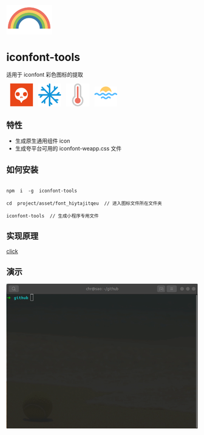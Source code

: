<img src="docs/rainbow.png" width="120" />

# iconfont-tools

适用于 iconfont 彩色图标的提取

<div>
<img src="docs/iconfont.png" alt="drawing" width="60" style="margin-left: 10px;"/>
<img src="docs/snowflake-skinny.png" alt="drawing" width="60" style="margin-left: 10px;"/>
<img src="docs/temperature-thermometerhot.png" alt="drawing" width="60" style="margin-left: 10px;"/>
<img src="docs/sunrise-skinnywave.png" alt="drawing" width="60" style="margin-left: 10px;display:"/>
</div>

## 特性

- 生成原生通用组件 icon
- 生成夸平台可用的 iconfont-weapp.css 文件

## 如何安装

```shell

npm  i  -g  iconfont-tools

cd  project/asset/font_hiytajitqeu  // 进入图标文件所在文件夹

iconfont-tools  // 生成小程序专用文件

```

## 实现原理

[click](./docs/README.md)

## 演示

![img](./docs/cli.gif)

